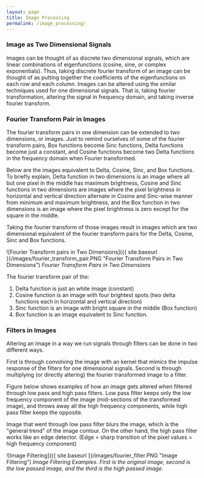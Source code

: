 ```yaml
---
layout: page
title: Image Processing
permalink: /image_processing/
---
```


### Image as Two Dimensional Signals

Images can be thought of as discrete two dimensional signals, which are linear combinations of eigenfunctions (cosine, sine, or complex exponentials). Thus, taking discrete fourier transform of an image can be thought of as putting together the coefficients of the eigenfunctions on each row and each column. Images can be altered using the similar techniques used for one dimensional signals. That is, taking fourier transformation, altering the signal in frequency domain, and taking inverse fourier transform.

### Fourier Transform Pair in Images

The fourier transform pairs in one dimension can be extended to two dimensions, or images. Just to remind ourselves of some of the fourier transform pairs, Box functions become Sinc functions, Delta functions become just a constant, and Cosine functions become two Delta functions in the frequency domain when Fourier transformed. 

Below are the images equivalent to Delta, Cosine, Sinc, and Box functions. To briefly explain, Delta function in two dimensions is an image where all but one pixel in the middle has maximum brightness, Cosine and Sinc functions in two dimensions are images where the pixel brightness in horizontal and vertical direction alternate in Cosine and Sinc-wise manner from minimum and maximum brightness, and the Box function in two dimensions is an image where the pixel brightness is zero except for the square in the middle.

Taking the fourier transform of those images result in images which are two dimensional equivalent of the fourier transform pairs for the Delta, Cosine, Sinc and Box functions. 

![Fourier Transform pairs in Two Dimensions]({{ site.baseurl }}/images/fourier_transform_pair.PNG "Fourier Transform Pairs in Two Dimensions")
*Fourier Transform Pairs in Two Dimensions*

The fourier transform pair of the:

1. Delta function is just an white image (constant)
2. Cosine function is an image with four brightest spots (two delta functions each in horizontal and vertical direction)
3. Sinc function is an image with bright square in the middle (Box function)
4. Box function is an image equivalent to Sinc function.  


### Filters in Images

Altering an image in a way we run signals through filters can be done in two different ways. 

First is through convolving the image with an kernel that mimics the impulse response of the filters for one dimensional signals.
Second is through multiplying (or directly altering) the fourier transformed image to a filter.

Figure below shows examples of how an image gets altered when filtered through low pass and high pass filters.
Low pass filter keeps only the low frequency component of the image (mid-sections of the transformed image), and throws away all the high frequency components, while high pass filter keeps the opposite.

Image that went through low pass filter blurs the image, which is the "general trend" of the image contour.
On the other hand, the high pass filter works like an edge detector. 
(Edge = sharp transition of the pixel values = high frequency component)

![Image Filtering]({{ site.baseurl }}/images/fourier_filter.PNG "Image Filtering")
*Image Filtering Examples. First is the original image, second is the low passed image, and the third is the high passed image.*
